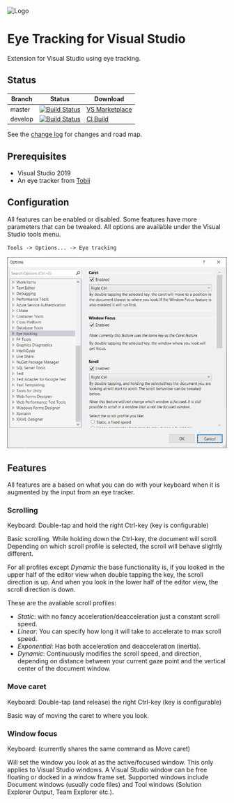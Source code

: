 ![Logo](source/EyeTrackingVsix/Resources/logo-eye-code-90.png)

# Eye Tracking for Visual Studio

Extension for Visual Studio using eye tracking.

## Status

Branch | Status | Download
------ | ------ | --------
master |  [![Build Status](https://danielsa.visualstudio.com/vs-eye-tracking/_apis/build/status/vs-eye-tracking-CI?branchName=master)](https://danielsa.visualstudio.com/vs-eye-tracking/_build/latest?definitionId=14&branchName=master) | [VS Marketplace](https://marketplace.visualstudio.com/items?itemName=dansav.vs-eye-tracking)
develop | [![Build Status](https://danielsa.visualstudio.com/vs-eye-tracking/_apis/build/status/vs-eye-tracking-CI?branchName=develop)](https://danielsa.visualstudio.com/vs-eye-tracking/_build/latest?definitionId=14&branchName=develop) | [CI Build](http://vsixgallery.com/extension/65bd244c-48a0-46af-953a-0fb433e5343d/)

See the [change log](CHANGELOG.md) for changes and road map.

## Prerequisites

* Visual Studio 2019
* An eye tracker from [Tobii](https://gaming.tobii.com/products/)

## Configuration

All features can be enabled or disabled. Some features have more parameters that can be tweaked. All options are available under the Visual Studio tools menu.

    Tools -> Options... -> Eye tracking

![Options GUI](docs/options_gui.png)

## Features

All features are a based on what you can do with your keyboard when it is augmented by the input from an eye tracker.

### Scrolling

Keyboard: Double-tap and hold the right Ctrl-key (key is configurable)

Basic scrolling. While holding down the Ctrl-key, the document will scroll.
Depending on which scroll profile is selected, the scroll will behave slightly different.

For all profiles except _Dynamic_ the base functionality is, if you looked in the upper half of the editor view when double tapping the key, the scroll direction is up.
And when you look in the lower half of the editor view, the scroll direction is down.

These are the available scroll profiles:

* _Static_: with no fancy acceleration/deacceleration just a constant scroll speed.
* _Linear_: You can specify how long it will take to accelerate to max scroll speed.
* _Exponential_: Has both acceleration and deacceleration (inertia).
* _Dynamic_: Continuously modifies the scroll speed, and direction, depending on distance between your current gaze point and the vertical center of the document window.

### Move caret

Keyboard: Double-tap (and release) the right Ctrl-key (key is configurable)

Basic way of moving the caret to where you look.

### Window focus

Keyboard: (currently shares the same command as Move caret)

Will set the window you look at as the active/focused window. This only applies to Visual Studio windows. A Visual Studio window can be free floating or docked in a window frame set. Supported windows include Document windows (usually code files) and Tool windows (Solution Explorer Output, Team Explorer etc.).

